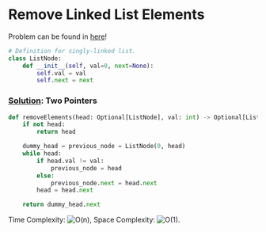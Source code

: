 # Remove Linked List Elements

Problem can be found in [here](https://leetcode.com/problems/remove-linked-list-elements/)!

```python
# Definition for singly-linked list.
class ListNode:
    def __init__(self, val=0, next=None):
        self.val = val
        self.next = next
```

### [Solution](/Linked%20List/203-RemoveLinkedListElements/solution.py): Two Pointers

```python
def removeElements(head: Optional[ListNode], val: int) -> Optional[ListNode]:
    if not head:
        return head

    dummy_head = previous_node = ListNode(0, head)
    while head:
        if head.val != val:
            previous_node = head
        else:
            previous_node.next = head.next
        head = head.next

    return dummy_head.next
```

Time Complexity: ![O(n)](<https://latex.codecogs.com/svg.image?\inline&space;O(n)>), Space Complexity: ![O(1)](<https://latex.codecogs.com/svg.image?\inline&space;O(1)>).
